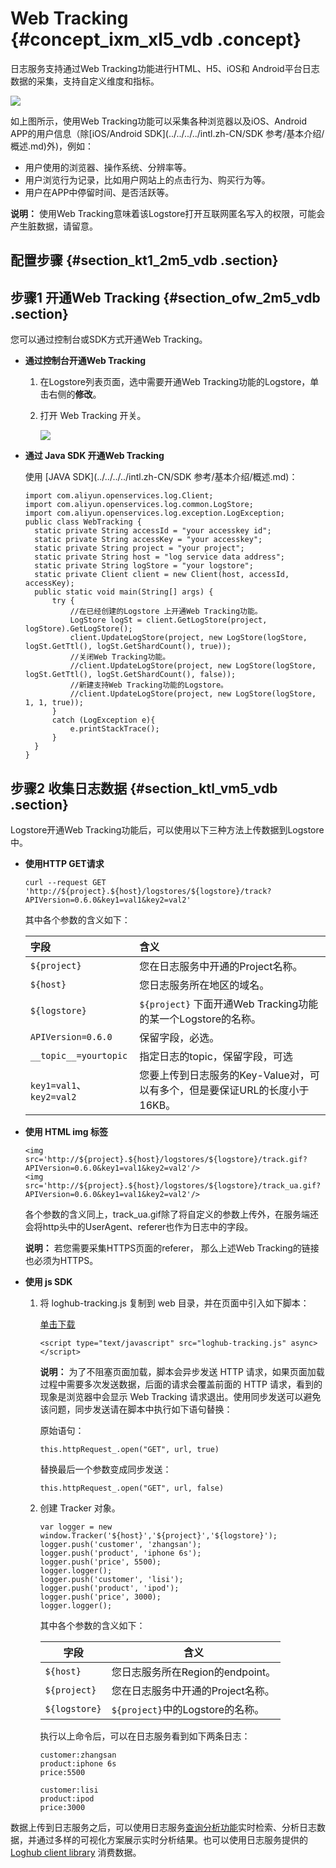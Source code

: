 # Web Tracking {#concept_ixm_xl5_vdb .concept}

日志服务支持通过Web Tracking功能进行HTML、H5、iOS和 Android平台日志数据的采集，支持自定义维度和指标。

![](http://static-aliyun-doc.oss-cn-hangzhou.aliyuncs.com/assets/img/13028/15338136602604_zh-CN.png)

如上图所示，使用Web Tracking功能可以采集各种浏览器以及iOS、Android APP的用户信息（除[iOS/Android SDK](../../../../intl.zh-CN/SDK 参考/基本介绍/概述.md)外\)，例如：

-   用户使用的浏览器、操作系统、分辨率等。
-   用户浏览行为记录，比如用户网站上的点击行为、购买行为等。
-   用户在APP中停留时间、是否活跃等。

**说明：** 使用Web Tracking意味着该Logstore打开互联网匿名写入的权限，可能会产生脏数据，请留意。

## 配置步骤 {#section_kt1_2m5_vdb .section}

## 步骤1 开通Web Tracking {#section_ofw_2m5_vdb .section}

您可以通过控制台或SDK方式开通Web Tracking。

-   **通过控制台开通Web Tracking**
    1.  在Logstore列表页面，选中需要开通Web Tracking功能的Logstore，单击右侧的**修改**。
    2.  打开 Web Tracking 开关。

        ![](http://static-aliyun-doc.oss-cn-hangzhou.aliyuncs.com/assets/img/13028/15338136602605_zh-CN.png)

-   **通过 Java SDK 开通Web Tracking**

    使用 [JAVA SDK](../../../../intl.zh-CN/SDK 参考/基本介绍/概述.md)：

    ```
    import com.aliyun.openservices.log.Client;
    import com.aliyun.openservices.log.common.LogStore;
    import com.aliyun.openservices.log.exception.LogException;
    public class WebTracking {
      static private String accessId = "your accesskey id";
      static private String accessKey = "your accesskey";
      static private String project = "your project";
      static private String host = "log service data address";
      static private String logStore = "your logstore";
      static private Client client = new Client(host, accessId, accessKey);
      public static void main(String[] args) {
          try {
              //在已经创建的Logstore 上开通Web Tracking功能。
              LogStore logSt = client.GetLogStore(project, logStore).GetLogStore();
              client.UpdateLogStore(project, new LogStore(logStore, logSt.GetTtl(), logSt.GetShardCount(), true));
              //关闭Web Tracking功能。
              //client.UpdateLogStore(project, new LogStore(logStore, logSt.GetTtl(), logSt.GetShardCount(), false));
              //新建支持Web Tracking功能的Logstore。
              //client.UpdateLogStore(project, new LogStore(logStore, 1, 1, true));
          }
          catch (LogException e){
              e.printStackTrace();
          }
      }
    }
    ```


## 步骤2 收集日志数据 {#section_ktl_vm5_vdb .section}

Logstore开通Web Tracking功能后，可以使用以下三种方法上传数据到Logstore中。

-   **使用HTTP GET请求**

    ```
    curl --request GET 'http://${project}.${host}/logstores/${logstore}/track?APIVersion=0.6.0&key1=val1&key2=val2'
    ```

    其中各个参数的含义如下：

    |字段|含义|
    |:-|:-|
    |`${project}`|您在日志服务中开通的Project名称。|
    |`${host}`|您日志服务所在地区的域名。|
    |`${logstore}`|`${project}` 下面开通Web Tracking功能的某一个Logstore的名称。|
    |`APIVersion=0.6.0`|保留字段，必选。|
    |`__topic__=yourtopic`|指定日志的topic，保留字段，可选|
    |`key1=val1`、`key2=val2`|您要上传到日志服务的Key-Value对，可以有多个，但是要保证URL的长度小于16KB。|

-   **使用 HTML img 标签**

    ```
    <img src='http://${project}.${host}/logstores/${logstore}/track.gif?APIVersion=0.6.0&key1=val1&key2=val2'/>
    <img src='http://${project}.${host}/logstores/${logstore}/track_ua.gif?APIVersion=0.6.0&key1=val1&key2=val2'/>
    ```

    各个参数的含义同上，track\_ua.gif除了将自定义的参数上传外，在服务端还会将http头中的UserAgent、referer也作为日志中的字段。

    **说明：** 若您需要采集HTTPS页面的referer， 那么上述Web Tracking的链接也必须为HTTPS。

-   **使用 js SDK**
    1.  将 loghub-tracking.js 复制到 web 目录，并在页面中引入如下脚本：

        [单击下载](http://docs-aliyun.cn-hangzhou.oss.aliyun-inc.com/assets/attach/31752/cn_zh/1462870126706/loghub-tracking.js?spm=5176.doc31752.2.3.SOoim2&file=loghub-tracking.js)

        ```
        <script type="text/javascript" src="loghub-tracking.js" async></script>
        ```

        **说明：** 为了不阻塞页面加载，脚本会异步发送 HTTP 请求，如果页面加载过程中需要多次发送数据，后面的请求会覆盖前面的 HTTP 请求，看到的现象是浏览器中会显示 Web Tracking 请求退出。使用同步发送可以避免该问题，同步发送请在脚本中执行如下语句替换：

        原始语句：

        ```
        this.httpRequest_.open("GET", url, true)
        ```

        替换最后一个参数变成同步发送：

        ```
        this.httpRequest_.open("GET", url, false)
        ```

    2.  创建 Tracker 对象。

        ```
        var logger = new window.Tracker('${host}','${project}','${logstore}');
        logger.push('customer', 'zhangsan');
        logger.push('product', 'iphone 6s');
        logger.push('price', 5500);
        logger.logger();
        logger.push('customer', 'lisi');
        logger.push('product', 'ipod');
        logger.push('price', 3000);
        logger.logger();
        ```

        其中各个参数的含义如下：

        |字段|含义|
        |--|--|
        |`${host}`|您日志服务所在Region的endpoint。|
        |`${project}`|您在日志服务中开通的Project名称。|
        |`${logstore}`|`${project}`中的Logstore的名称。|

        执行以上命令后，可以在日志服务看到如下两条日志：

        ```
        customer:zhangsan
        product:iphone 6s
        price:5500
        ```

        ```
        customer:lisi
        product:ipod
        price:3000
        ```


数据上传到日志服务之后，可以使用日志服务[查询分析功能](intl.zh-CN/用户指南/索引与查询/简介.md)实时检索、分析日志数据，并通过多样的可视化方案展示实时分析结果。也可以使用日志服务提供的 [Loghub client library](intl.zh-CN/用户指南/实时订阅与消费/消费组消费.md) 消费数据。

